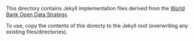 This directory contains Jekyll implementation files derived from the
[World Bank Open Data Strategy](http://worldbankopendata.zognet.net).

To use, copy the contents of this dorecty to the Jekyll root (overwriting any existing
files/directories).
